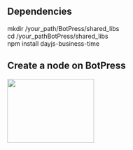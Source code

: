 <h2 dir="auto"><a id="user-content-dependencies" class="anchor" href="https://github.com/all4conn-mariano/All4Chat#dependencies" aria-hidden="true"></a>Dependencies</h2>
<p dir="auto">mkdir /your_path/BotPress/shared_libs<br />cd /your_pathBotPress/shared_libs <br />npm install dayjs-business-time</p>
<h2 dir="auto">Create a node on BotPress</h2>
<p dir="auto"><img src="https://servicos.all4conn.com.br/tic/img/botpress_node.png" alt="" width="198" height="145" /></p>
